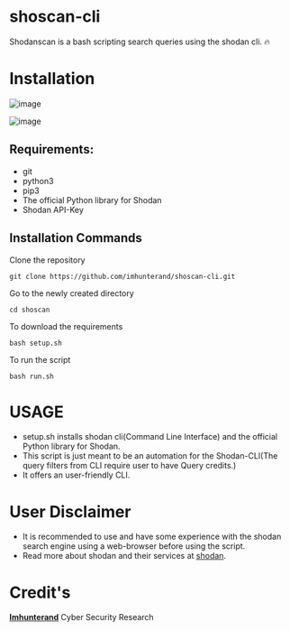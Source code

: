 # shoscan-cli
Shodanscan is a bash scripting search queries using the shodan cli. 🔥

# Installation
![image](https://user-images.githubusercontent.com/109766416/183214911-7b4b0bfa-a4b5-49f7-9d41-db802159de95.png)

![image](https://user-images.githubusercontent.com/109766416/183215016-f97719c4-0b58-427d-afcb-6341976d14ab.png)


## Requirements:
  * git
  * python3
  * pip3 
  * The official Python library for Shodan
  * Shodan API-Key
  
## Installation Commands
Clone the repository
```
git clone https://github.com/imhunterand/shoscan-cli.git
```
Go to the newly created directory
```
cd shoscan
```
To download the requirements
```
bash setup.sh
```
To run the script
```
bash run.sh
```
# USAGE
 * setup.sh installs shodan cli(Command Line Interface) and the official Python library for Shodan.
 * This script is just meant to be an automation for the Shodan-CLI(The query filters from CLI require user to have Query credits.)
 * It offers an user-friendly CLI.

# User Disclaimer
 * It is recommended to use and have some experience with the shodan search engine using a web-browser before using the script.
 * Read more about shodan and their services at [shodan](https://shodan.io).

# Credit's
**[Imhunterand](https://github.com/imhunterand)** Cyber Security Research
